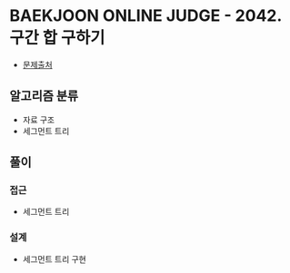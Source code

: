 # BAEKJOON ONLINE JUDGE - 2042. 구간 합 구하기

- [문제출처](https://www.acmicpc.net/problem/2042 '2042. 구간 합 구하기')

## 알고리즘 분류

- 자료 구조
- 세그먼트 트리

## 풀이

### 접근

- 세그먼트 트리

### 설계

- 세그먼트 트리 구현
